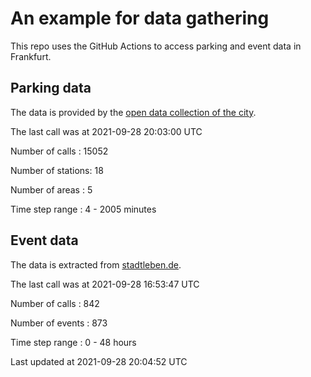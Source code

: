 # An example for data gathering

This repo uses the GitHub Actions to access parking and event data in Frankfurt.

## Parking data
The data is provided by the [open data collection of the city](https://www.offenedaten.frankfurt.de/).

The last call was at 2021-09-28 20:03:00 UTC

Number of calls   : 15052

Number of stations:    18

Number of areas   :     5

Time step range   :     4 -  2005 minutes


## Event data
The data is extracted from [stadtleben.de](https://stadtleben.de/frankfurt/).

The last call was at 2021-09-28 16:53:47 UTC

Number of calls   : 842

Number of events  : 873

Time step range   :   0 -  48 hours


Last updated at 2021-09-28 20:04:52 UTC
